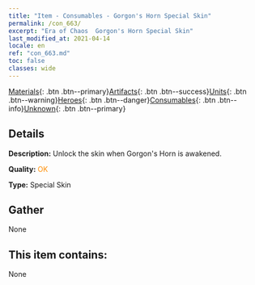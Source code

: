 ```yaml
---
title: "Item - Consumables - Gorgon's Horn Special Skin"
permalink: /con_663/
excerpt: "Era of Chaos  Gorgon's Horn Special Skin"
last_modified_at: 2021-04-14
locale: en
ref: "con_663.md"
toc: false
classes: wide
---
```

 [Materials](/Items/){: .btn .btn--primary}[Artifacts](/Items/Artifacts/){: .btn .btn--success}[Units](/Items/Units/){: .btn .btn--warning}[Heroes](/Items/Heroes/){: .btn .btn--danger}[Consumables](/Items/Consumables/){: .btn .btn--info}[Unknown](/Items/Unknown/){: .btn .btn--primary}

## Details
 **Description:** Unlock the skin when Gorgon's Horn is awakened.

 **Quality:** <span style="color: #FF8C00">OK</span>

 **Type:** Special Skin

## Gather

  None

## This item contains:

  None

